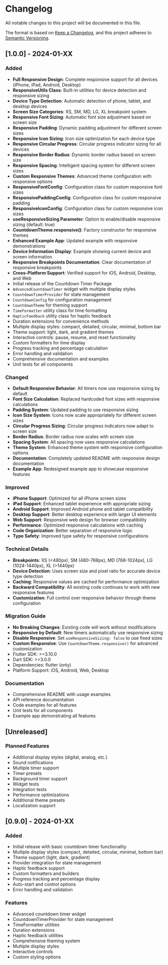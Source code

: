 # Changelog

All notable changes to this project will be documented in this file.

The format is based on [Keep a Changelog](https://keepachangelog.com/en/1.0.0/),
and this project adheres to [Semantic Versioning](https://semver.org/spec/v2.0.0.html).

## [1.0.0] - 2024-01-XX

### Added
- **Full Responsive Design**: Complete responsive support for all devices (iPhone, iPad, Android, Desktop)
- **ResponsiveUtils Class**: Built-in utilities for device detection and responsive sizing
- **Device Type Detection**: Automatic detection of phone, tablet, and desktop devices
- **Screen Size Categories**: XS, SM, MD, LG, XL breakpoint system
- **Responsive Font Sizing**: Automatic font size adjustment based on screen size
- **Responsive Padding**: Dynamic padding adjustment for different screen sizes
- **Responsive Icon Sizing**: Icon size optimization for each device type
- **Responsive Circular Progress**: Circular progress indicator sizing for all devices
- **Responsive Border Radius**: Dynamic border radius based on screen size
- **Responsive Spacing**: Intelligent spacing system for different screen sizes
- **Custom Responsive Themes**: Advanced theme configuration with responsive options
- **ResponsiveFontConfig**: Configuration class for custom responsive font sizes
- **ResponsivePaddingConfig**: Configuration class for custom responsive padding
- **ResponsiveIconConfig**: Configuration class for custom responsive icon sizes
- **useResponsiveSizing Parameter**: Option to enable/disable responsive sizing (default: true)
- **CountdownTheme.responsive()**: Factory constructor for responsive themes
- **Enhanced Example App**: Updated example with responsive demonstrations
- **Device Information Display**: Example showing current device and screen information
- **Responsive Breakpoints Documentation**: Clear documentation of responsive breakpoints
- **Cross-Platform Support**: Verified support for iOS, Android, Desktop, and Web
- Initial release of the Countdown Timer Package
- `AdvancedCountdownTimer` widget with multiple display styles
- `CountdownTimerProvider` for state management
- `CountdownConfig` for configuration management
- `CountdownTheme` for theming support
- `TimeFormatter` utility class for time formatting
- `HapticFeedback` utility class for haptic feedback
- Duration extensions for convenience methods
- Multiple display styles: compact, detailed, circular, minimal, bottom bar
- Theme support: light, dark, and gradient themes
- Interactive controls: pause, resume, and reset functionality
- Custom formatters for time display
- Progress tracking and percentage calculation
- Error handling and validation
- Comprehensive documentation and examples
- Unit tests for all components

### Changed
- **Default Responsive Behavior**: All timers now use responsive sizing by default
- **Font Size Calculation**: Replaced hardcoded font sizes with responsive calculations
- **Padding System**: Updated padding to use responsive sizing
- **Icon Size System**: Icons now scale appropriately for different screen sizes
- **Circular Progress Sizing**: Circular progress indicators now adapt to screen size
- **Border Radius**: Border radius now scales with screen size
- **Spacing System**: All spacing now uses responsive calculations
- **Theme System**: Enhanced theme system with responsive configuration options
- **Documentation**: Completely updated README with responsive design documentation
- **Example App**: Redesigned example app to showcase responsive features

### Improved
- **iPhone Support**: Optimized for all iPhone screen sizes
- **iPad Support**: Enhanced tablet experience with appropriate sizing
- **Android Support**: Improved Android phone and tablet compatibility
- **Desktop Support**: Better desktop experience with larger UI elements
- **Web Support**: Responsive web design for browser compatibility
- **Performance**: Optimized responsive calculations with caching
- **Code Organization**: Better separation of responsive logic
- **Type Safety**: Improved type safety for responsive configurations

### Technical Details
- **Breakpoints**: XS (<480px), SM (480-768px), MD (768-1024px), LG (1024-1440px), XL (>1440px)
- **Device Detection**: Uses screen size and pixel ratio for accurate device type detection
- **Caching**: Responsive values are cached for performance optimization
- **Backward Compatibility**: All existing code continues to work with new responsive features
- **Customization**: Full control over responsive behavior through theme configuration

### Migration Guide
- **No Breaking Changes**: Existing code will work without modifications
- **Responsive by Default**: New timers automatically use responsive sizing
- **Disable Responsive**: Set `useResponsiveSizing: false` to use fixed sizes
- **Custom Responsive**: Use `CountdownTheme.responsive()` for advanced customization
- Flutter SDK: >=3.10.0
- Dart SDK: >=3.0.0
- Dependencies: flutter (only)
- Platform Support: iOS, Android, Web, Desktop

### Documentation
- Comprehensive README with usage examples
- API reference documentation
- Code examples for all features
- Unit tests for all components
- Example app demonstrating all features

## [Unreleased]

### Planned Features
- Additional display styles (digital, analog, etc.)
- Sound notifications
- Multiple timer support
- Timer presets
- Background timer support
- Widget tests
- Integration tests
- Performance optimizations
- Additional theme presets
- Localization support

## [0.9.0] - 2024-01-XX

### Added
- Initial release with basic countdown timer functionality
- Multiple display styles (compact, detailed, circular, minimal, bottom bar)
- Theme support (light, dark, gradient)
- Provider integration for state management
- Haptic feedback support
- Custom formatters and builders
- Progress tracking and percentage display
- Auto-start and control options
- Error handling and validation

### Features
- Advanced countdown timer widget
- CountdownTimerProvider for state management
- TimeFormatter utilities
- Duration extensions
- Haptic feedback utilities
- Comprehensive theming system
- Multiple display styles
- Interactive controls
- Custom styling options 